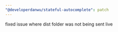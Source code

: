 ```yaml
---
"@developerdanwu/stateful-autocomplete": patch
---
```


fixed issue where dist folder was not being sent live
